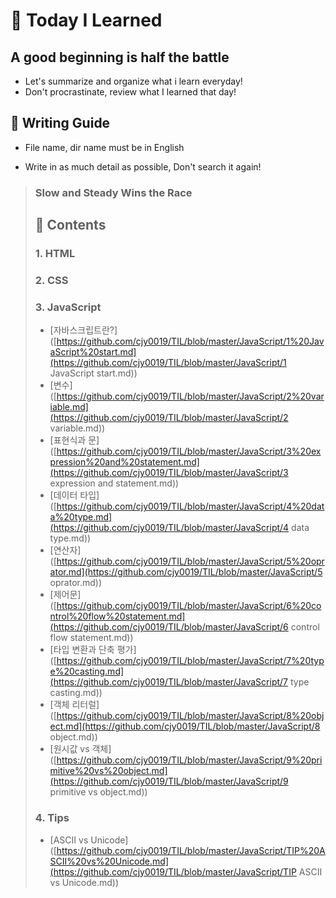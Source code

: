 # &#128640; Today I Learned


## A good beginning is half the battle

- Let's summarize and organize what i learn everyday!
- Don't procrastinate, review what I learned that day!



## &#127775; Writing Guide

- File name, dir name must be in English

- Write in as much detail as possible, Don't search it again!

<blockquote><h3>
    Slow and Steady Wins the Race
    </h3> 



## &#128123; Contents

### 1. HTML

### 2. CSS

### 3. JavaScript

- [자바스크립트란?]([https://github.com/cjy0019/TIL/blob/master/JavaScript/1%20JavaScript%20start.md](https://github.com/cjy0019/TIL/blob/master/JavaScript/1 JavaScript start.md))
- [변수]([https://github.com/cjy0019/TIL/blob/master/JavaScript/2%20variable.md](https://github.com/cjy0019/TIL/blob/master/JavaScript/2 variable.md))
- [표현식과 문]([https://github.com/cjy0019/TIL/blob/master/JavaScript/3%20expression%20and%20statement.md](https://github.com/cjy0019/TIL/blob/master/JavaScript/3 expression and statement.md))
- [데이터 타입]([https://github.com/cjy0019/TIL/blob/master/JavaScript/4%20data%20type.md](https://github.com/cjy0019/TIL/blob/master/JavaScript/4 data type.md))
- [연산자]([https://github.com/cjy0019/TIL/blob/master/JavaScript/5%20oprator.md](https://github.com/cjy0019/TIL/blob/master/JavaScript/5 oprator.md))
- [제어문]([https://github.com/cjy0019/TIL/blob/master/JavaScript/6%20control%20flow%20statement.md](https://github.com/cjy0019/TIL/blob/master/JavaScript/6 control flow statement.md))
- [타입 변환과 단축 평가]([https://github.com/cjy0019/TIL/blob/master/JavaScript/7%20type%20casting.md](https://github.com/cjy0019/TIL/blob/master/JavaScript/7 type casting.md))
- [객체 리터럴]([https://github.com/cjy0019/TIL/blob/master/JavaScript/8%20object.md](https://github.com/cjy0019/TIL/blob/master/JavaScript/8 object.md))
- [원시값 vs 객체]([https://github.com/cjy0019/TIL/blob/master/JavaScript/9%20primitive%20vs%20object.md](https://github.com/cjy0019/TIL/blob/master/JavaScript/9 primitive vs object.md))

### 4. Tips

- [ASCII vs Unicode]([https://github.com/cjy0019/TIL/blob/master/JavaScript/TIP%20ASCII%20vs%20Unicode.md](https://github.com/cjy0019/TIL/blob/master/JavaScript/TIP ASCII vs Unicode.md))
